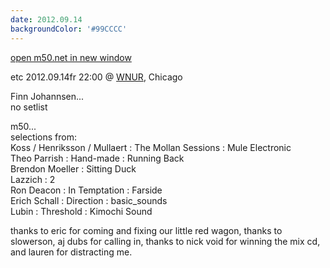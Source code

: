 ```yaml
---
date: 2012.09.14
backgroundColor: '#99CCCC'
---
```


[open m50.net in new window  
](http://m50.net/)  

etc 2012.09.14fr 22:00 @ [WNUR](http://www.wnur.org/), Chicago  

Finn Johannsen...  
no setlist  

m50...  
selections from:  
Koss / Henriksson / Mullaert : The Mollan Sessions : Mule Electronic  
Theo Parrish : Hand-made : Running Back  
Brendon Moeller : Sitting Duck  
Lazzich : 2  
Ron Deacon : In Temptation : Farside  
Erich Schall : Direction : basic\_sounds  
Lubin : Threshold : Kimochi Sound  

thanks to eric for coming and fixing our little red wagon, thanks to slowerson, aj dubs for calling in, thanks to nick void for winning the mix cd, and lauren for distracting me.